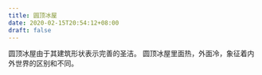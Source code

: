 ```yaml
---
title: 圆顶冰屋
date: 2020-02-15T20:54:12+08:00
draft: false
---
```


圆顶冰屋由于其建筑形状表示完善的圣洁。
圆顶冰屋里面热，外面冷，象征着内外世界的区别和不同。
